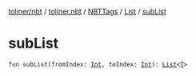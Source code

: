 [toliner/nbt](../../../index.md) / [toliner.nbt](../../index.md) / [NBTTags](../index.md) / [List](index.md) / [subList](./sub-list.md)

# subList

`fun subList(fromIndex: `[`Int`](https://kotlinlang.org/api/latest/jvm/stdlib/kotlin/-int/index.html)`, toIndex: `[`Int`](https://kotlinlang.org/api/latest/jvm/stdlib/kotlin/-int/index.html)`): `[`List`](https://kotlinlang.org/api/latest/jvm/stdlib/kotlin.collections/-list/index.html)`<`[`T`](index.md#T)`>`
